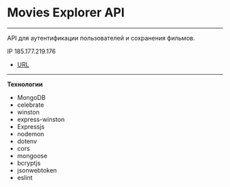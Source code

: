 # Movies Explorer API
------------------------------------
API для аутентификации пользователей и сохранения фильмов.

IP 185.177.219.176
* [URL](https://api.vss.students.nomoredomains.monster/)

------------------------------------

**Технологии**
* MongoDB
* celebrate
* winston
* express-winston
* Expressjs
* nodemon
* dotenv
* cors
* mongoose
* bcryptjs
* jsonwebtoken
* eslint
